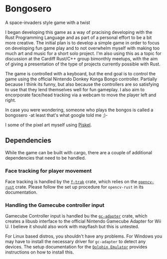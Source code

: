 # Bongosero

A space-invaders style game with a twist

I began developing this game as a way of pracising developing with the Rust Programming Language and as part of a personal effort to be a bit more creative. The initial plan is to develop a simple game in order to focus on developing fun game play and to not overwhelm myself with making too much art and music for a short solo project.
I'm also using this as a topic for discussion at the Cardiff Rust/C++ group bimonthly meetups, with the aim of giving a presentation of the type of projects currently possible with Rust.

The game is controlled with a keyboard, but the end goal is to control the game using the official Nintendo Donkey Konga Bongo controller. Partially because I think its funny, but also because the controllers are so satisfying to use that they lend themselves well for fun gameplay. I also aim to encorporate face/head tracking via a webcam to move the player left and right.

In case you were wondering, someone who plays the bongos is called a bongosero -at least that's what google told me ;)-

I some of the pixel art myself using <a href="https://www.piskelapp.com/">Piskel</a>.

## Dependencies
While the game can be built with cargo, there are a couple of additional dependencies that need to be handled.

### Face tracking for player movement
Face tracking is handled by the [`f-trak`](https://github.com/Payne325/f-trak) crate, which relies on the [`opencv-rust`](https://github.com/twistedfall/opencv-rust) crate. Please follow the set up procedure for `opencv-rust` in its documentation.

### Handling the Gamecube controller input
Gamecube Controller input is handled bu the [`gc-adapter`](https://github.com/jam1garner/gc-adapter) crate, which creates a libusb interface to the official Nintendo Gamecube Adapter for Wii U. I believe it should also work with mayflash but this is untested.

For Linux based distros, you shouldn't have any problems.
For Windows you may have to install the necessary driver for `gc-adapter` to detect any devices. The setup documentation for the [`Dolphin Emulator`](https://dolphin-emu.org/docs/guides/how-use-official-gc-controller-adapter-wii-u/#Windows) provides instructions on how to install this.  
